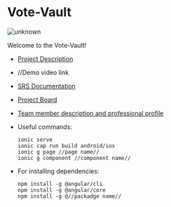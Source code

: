 # Vote-Vault

![unknown](https://user-images.githubusercontent.com/86471999/166426210-88cb2c90-15d7-45fb-b062-684eba26cb75.png)

Welcome to the Vote-Vault!

* [Project Description](https://github.com/COS301-SE-2022/Vote-Vault/wiki/Description)
* //Demo video link
* [SRS Documentation](https://github.com/COS301-SE-2022/Vote-Vault/wiki/SRS-Documentation)
* [Project Board](https://github.com/COS301-SE-2022/Vote-Vault/projects)
* [Team member description and professional profile](https://github.com/COS301-SE-2022/Vote-Vault/wiki/Meet-The-Team)
* Useful commands:
  ```
  ionic serve
  ionic cap run build android/ios
  ionic g page //page name//
  ionic g component //component name//
  ```

* For installing dependencies:
  ```
  npm install -g @angular/cli
  npm install -g @angular/core
  npm install -g @//packadge name//
  ```
